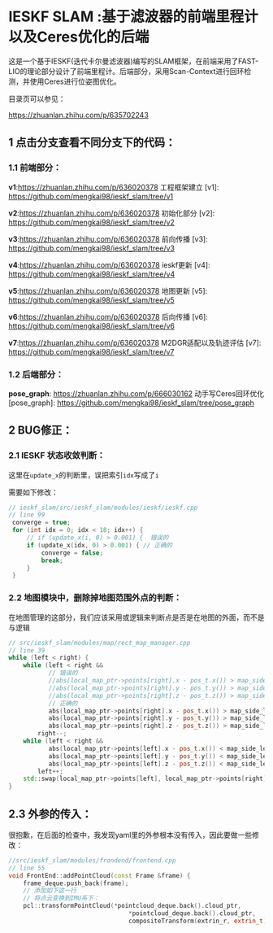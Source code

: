 # IESKF SLAM :基于滤波器的前端里程计以及Ceres优化的后端
这是一个基于IESKF(迭代卡尔曼滤波器)编写的SLAM框架，在前端采用了FAST-LIO的理论部分设计了前端里程计。后端部分，采用Scan-Context进行回环检测，并使用Ceres进行位姿图优化。

目录页可以参见：

https://zhuanlan.zhihu.com/p/635702243

## 1 点击分支查看不同分支下的代码：

### 1.1 前端部分：

**v1**:https://zhuanlan.zhihu.com/p/636020378 工程框架建立
[v1]: https://github.com/mengkai98/ieskf_slam/tree/v1

**v2**:https://zhuanlan.zhihu.com/p/636020378 初始化部分
[v2]: https://github.com/mengkai98/ieskf_slam/tree/v2

**v3**:https://zhuanlan.zhihu.com/p/636020378 前向传播
[v3]: https://github.com/mengkai98/ieskf_slam/tree/v3

**v4**:https://zhuanlan.zhihu.com/p/636020378 ieskf更新
[v4]: https://github.com/mengkai98/ieskf_slam/tree/v4

**v5**:https://zhuanlan.zhihu.com/p/636020378 地图更新
[v5]: https://github.com/mengkai98/ieskf_slam/tree/v5

**v6**:https://zhuanlan.zhihu.com/p/636020378 后向传播
[v6]: https://github.com/mengkai98/ieskf_slam/tree/v6

**v7**:https://zhuanlan.zhihu.com/p/636020378 M2DGR适配以及轨迹评估
[v7]: https://github.com/mengkai98/ieskf_slam/tree/v7

### 1.2 后端部分：

**pose_graph**: https://zhuanlan.zhihu.com/p/666030162 动手写Ceres回环优化
[pose_graph]: https://github.com/mengkai98/ieskf_slam/tree/pose_graph


## 2  BUG修正：

### 2.1 IESKF 状态收敛判断：

[issue 2]: https://github.com/mengkai98/ieskf_slam/issues/2

这里在`update_x`的判断里，误把索引`idx`写成了`i`

需要如下修改：

```c++
// ieskf_slam/src/ieskf_slam/modules/ieskf/ieskf.cpp
// line 99
 converge = true; 
 for (int idx = 0; idx < 18; idx++) { 
     // if (update_x(i, 0) > 0.001) {  错误的
     if (update_x(idx, 0) > 0.001) { // 正确的
         converge = false; 
         break; 
     } 
 } 
```

### 2.2 地图模块中，删除掉地图范围外点的判断：

[issue 3]: https://github.com/mengkai98/ieskf_slam/issues/3

在地图管理的这部分，我们应该采用或逻辑来判断点是否是在地图的外面，而不是与逻辑

```c++
// src/ieskf_slam/modules/map/rect_map_manager.cpp
// line 39
while (left < right) {
    while (left < right &&
           // 错误的
           //abs(local_map_ptr->points[right].x - pos_t.x()) > map_side_length_2 &&
           //abs(local_map_ptr->points[right].y - pos_t.y()) > map_side_length_2 &&
           //abs(local_map_ptr->points[right].z - pos_t.z()) > map_side_length_2)
           // 正确的
           abs(local_map_ptr->points[right].x - pos_t.x()) > map_side_length_2 ||
           abs(local_map_ptr->points[right].y - pos_t.y()) > map_side_length_2 ||
           abs(local_map_ptr->points[right].z - pos_t.z()) > map_side_length_2)
        right--;
    while (left < right &&
           abs(local_map_ptr->points[left].x - pos_t.x()) < map_side_length_2 &&
           abs(local_map_ptr->points[left].y - pos_t.y()) < map_side_length_2 &&
           abs(local_map_ptr->points[left].z - pos_t.z()) < map_side_length_2)
        left++;
    std::swap(local_map_ptr->points[left], local_map_ptr->points[right]);
}
```

## 2.3 外参的传入：

很抱歉，在后面的检查中，我发现yaml里的外参根本没有传入，因此要做一些修改：

```c++
//src/ieskf_slam/modules/frondend/frontend.cpp
// line 55
void FrontEnd::addPointCloud(const Frame &frame) {
    frame_deque.push_back(frame);
    // 添加如下这一行
    // 将点云变换到IMU系下：
    pcl::transformPointCloud(*pointcloud_deque.back().cloud_ptr,
                                 *pointcloud_deque.back().cloud_ptr,
                                 compositeTransform(extrin_r, extrin_t).cast<float>());
```


